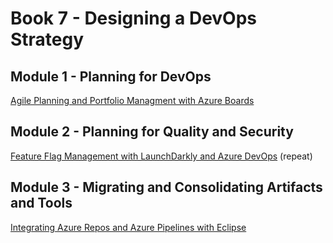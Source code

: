 # Book 7 - Designing a DevOps Strategy

## Module 1 - Planning for DevOps

[Agile Planning and Portfolio Managment with Azure Boards](https://www.azuredevopslabs.com/labs/azuredevops/agile/)

## Module 2 - Planning for Quality and Security

[Feature Flag Management with LaunchDarkly and Azure DevOps](https://www.azuredevopslabs.com/labs/vstsextend/launchdarkly/) (repeat)

## Module 3 - Migrating and Consolidating Artifacts and Tools

[Integrating Azure Repos and Azure Pipelines with Eclipse](https://www.azuredevopslabs.com/labs/vstsextend/eclipse/)
